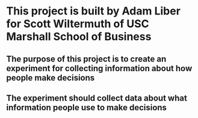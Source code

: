 # This project is built by Adam Liber for Scott Wiltermuth of USC Marshall School of Business
## The purpose of this project is to create an experiment for collecting information about how people make decisions
## The experiment should collect data about what information people use to make decisions
